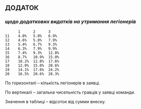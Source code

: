 ## ДОДАТОК

### _щодо додаткових видатків на утримання легіонерів_

```
      1      2      3
11    4.0%   5.0%   6.9%
12    4.6%   5.8%   7.9%
13    5.4%   6.7%   9.3%
14    6.3%   7.9%   9.9%
15    7.4%   9.3%   12.8%
16    8.7%   10.9%  15.0%
17    10.2%  12.8%  17.6%
18    12.0%  15.0%  20.6%
19    14.1%  17.6%  24.2%
20    16.5%  20.6%  28.3%
```

По горизонталі – кількість легіонерів в заявці.

По вертикалі – загальна чисельність гравців у заявці команди.

Значення в таблиці – відсоток від сумми внеску.